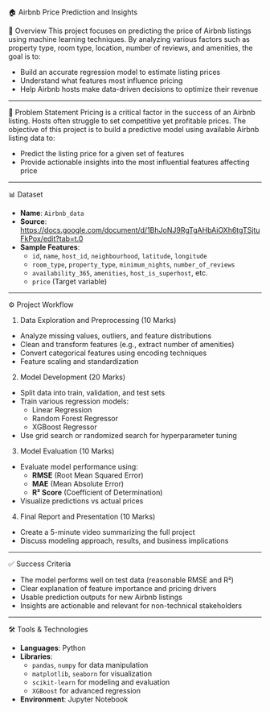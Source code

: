 🏠 Airbnb Price Prediction and Insights

📌 Overview
This project focuses on predicting the price of Airbnb listings using machine learning techniques. By analyzing various factors such as property type, room type, location, number of reviews, and amenities, the goal is to:

- Build an accurate regression model to estimate listing prices
- Understand what features most influence pricing
- Help Airbnb hosts make data-driven decisions to optimize their revenue

---
🎯 Problem Statement
Pricing is a critical factor in the success of an Airbnb listing. Hosts often struggle to set competitive yet profitable prices. The objective of this project is to build a predictive model using available Airbnb listing data to:

- Predict the listing price for a given set of features
- Provide actionable insights into the most influential features affecting price

---

📊 Dataset
- **Name**: `Airbnb_data`
- **Source**: https://docs.google.com/document/d/1BhJoNJ9RgTgAHbAiOXh6tgTSjtuFkPox/edit?tab=t.0
- **Sample Features**:
  - `id`, `name`, `host_id`, `neighbourhood`, `latitude`, `longitude`
  - `room_type`, `property_type`, `minimum_nights`, `number_of_reviews`
  - `availability_365`, `amenities`, `host_is_superhost`, etc.
  - `price` (Target variable)

---
⚙️ Project Workflow

1. Data Exploration and Preprocessing (10 Marks)
- Analyze missing values, outliers, and feature distributions
- Clean and transform features (e.g., extract number of amenities)
- Convert categorical features using encoding techniques
- Feature scaling and standardization

2. Model Development (20 Marks)
- Split data into train, validation, and test sets
- Train various regression models:
  - Linear Regression
  - Random Forest Regressor
  - XGBoost Regressor
- Use grid search or randomized search for hyperparameter tuning

3. Model Evaluation (10 Marks)
- Evaluate model performance using:
  - **RMSE** (Root Mean Squared Error)
  - **MAE** (Mean Absolute Error)
  - **R² Score** (Coefficient of Determination)
- Visualize predictions vs actual prices

4. Final Report and Presentation (10 Marks)
- Create a 5-minute video summarizing the full project
- Discuss modeling approach, results, and business implications

---

✅ Success Criteria
- The model performs well on test data (reasonable RMSE and R²)
- Clear explanation of feature importance and pricing drivers
- Usable prediction outputs for new Airbnb listings
- Insights are actionable and relevant for non-technical stakeholders

---

🛠 Tools & Technologies
- **Languages**: Python
- **Libraries**:
  - `pandas`, `numpy` for data manipulation
  - `matplotlib`, `seaborn` for visualization
  - `scikit-learn` for modeling and evaluation
  - `XGBoost` for advanced regression
- **Environment**: Jupyter Notebook
